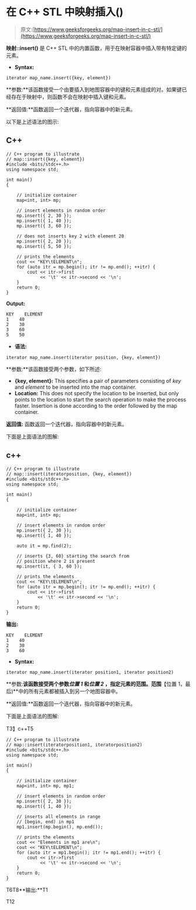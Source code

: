 # 在 C++ STL 中映射插入()

> 原文:[https://www.geeksforgeeks.org/map-insert-in-c-stl/](https://www.geeksforgeeks.org/map-insert-in-c-stl/)

**映射::insert()** 是 C++ STL 中的内置函数，用于在映射容器中插入带有特定键的元素。

*   **Syntax:**

```
iterator map_name.insert({key, element})

```

**参数:**该函数接受一个由要插入到地图容器中的键和元素组成的对。如果键已经存在于映射中，则函数不会在映射中插入键和元素。

**返回值:**函数返回一个迭代器，指向容器中的新元素。

以下是上述语法的图示:

## C++

```
// C++ program to illustrate
// map::insert({key, element})
#include <bits/stdc++.h>
using namespace std;

int main()
{

    // initialize container
    map<int, int> mp;

    // insert elements in random order
    mp.insert({ 2, 30 });
    mp.insert({ 1, 40 });
    mp.insert({ 3, 60 });

    // does not inserts key 2 with element 20
    mp.insert({ 2, 20 });
    mp.insert({ 5, 50 });

    // prints the elements
    cout << "KEY\tELEMENT\n";
    for (auto itr = mp.begin(); itr != mp.end(); ++itr) {
        cout << itr->first
             << '\t' << itr->second << '\n';
    }
    return 0;
}
```

**Output:** 

```
KEY    ELEMENT
1    40
2    30
3    60
5    50

```

*   **语法:**

```
iterator map_name.insert(iterator position, {key, element})

```

**参数:**该函数接受两个参数，如下所述:

*   **{key, element}:** This specifies a pair of parameters consisting of *key* and *element* to be inserted into the map container.
*   **Location:** This does not specify the location to be inserted, but only points to the location to start the search operation to make the process faster. Insertion is done according to the order followed by the map container.

**返回值:** 函数返回一个迭代器，指向容器中的新元素。

下面是上面语法的图解:

## c++

```
// C++ program to illustrate
// map::insert(iteratorposition, {key, element})
#include <bits/stdc++.h>
using namespace std;

int main()
{

    // initialize container
    map<int, int> mp;

    // insert elements in random order
    mp.insert({ 2, 30 });
    mp.insert({ 1, 40 });

    auto it = mp.find(2);

    // inserts {3, 60} starting the search from
    // position where 2 is present
    mp.insert(it, { 3, 60 });

    // prints the elements
    cout << "KEY\tELEMENT\n";
    for (auto itr = mp.begin(); itr != mp.end(); ++itr) {
        cout << itr->first
            << '\t' << itr->second << '\n';
    }
    return 0;
}
```

**输出:**

```
KEY    ELEMENT
1    40
2    30
3    60

```

*   **Syntax:**

```
iterator map_name.insert(iterator position1, iterator position2)

```

**参数:**该函数接受两个参数*位置 1* 和*位置 2* ，指定元素的范围。范围**【位置 1，最后)**中的所有元素都被插入到另一个地图容器中。

**返回值:**函数返回一个迭代器，指向容器中的新元素。

下面是上面语法的图解:

T3】c++T5

```
// C++ program to illustrate
// map::insert(iteratorposition1, iteratorposition2)
#include <bits/stdc++.h>
using namespace std;

int main()
{

    // initialize container
    map<int, int> mp, mp1;

    // insert elements in random order
    mp.insert({ 2, 30 });
    mp.insert({ 1, 40 });

    // inserts all elements in range
    // [begin, end) in mp1
    mp1.insert(mp.begin(), mp.end());

    // prints the elements
    cout << "Elements in mp1 are\n";
    cout << "KEY\tELEMENT\n";
    for (auto itr = mp1.begin(); itr != mp1.end(); ++itr) {
        cout << itr->first
             << '\t' << itr->second << '\n';
    }
    return 0;
}
```

T6T8**输出:**T1

T12